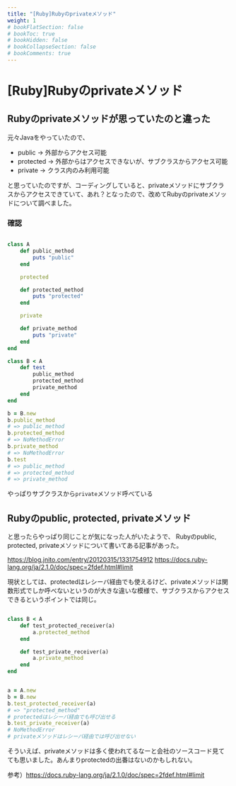 ```yaml
---
title: "[Ruby]Rubyのprivateメソッド"
weight: 1
# bookFlatSection: false
# bookToc: true
# bookHidden: false
# bookCollapseSection: false
# bookComments: true
---
```


# [Ruby]Rubyのprivateメソッド

## Rubyのprivateメソッドが思っていたのと違った

元々Javaをやっていたので、
- public -> 外部からアクセス可能
- protected -> 外部からはアクセスできないが、サブクラスからアクセス可能
- private -> クラス内のみ利用可能

と思っていたのですが、コーディングしていると、privateメソッドにサブクラスからアクセスできていて、あれ？となったので、改めてRubyのprivateメソッドについて調べました。

### 確認

```Ruby

class A
    def public_method
        puts "public"
    end

    protected

    def protected_method
        puts "protected"
    end

    private

    def private_method
        puts "private"
    end
end

class B < A
    def test
        public_method
        protected_method
        private_method
    end
end

b = B.new
b.public_method
# => public_method
b.protected_method
# => NoMethodError
b.private_method
# => NoMethodError
b.test
# => public_method
# => protected_method
# => private_method
```

やっぱりサブクラスから`private`メソッド呼べている

## Rubyのpublic, protected, privateメソッド

と思ったらやっぱり同じことが気になった人がいたようで、
Rubyのpublic, protected, privateメソッドについて書いてある記事があった。

https://blog.jnito.com/entry/20120315/1331754912
https://docs.ruby-lang.org/ja/2.1.0/doc/spec=2fdef.html#limit

現状としては、protectedはレシーバ経由でも使えるけど、privateメソッドは関数形式でしか呼べないというのが大きな違いな模様で、サブクラスからアクセスできるというポイントでは同じ。

```Ruby

class B < A
    def test_protected_receiver(a)
        a.protected_method
    end

    def test_private_receiver(a)
        a.private_method
    end
end


a = A.new
b = B.new
b.test_protected_receiver(a)
# => "protected_method"
# protectedはレシーバ経由でも呼び出せる
b.test_private_receiver(a)
# NoMethodError
# privateメソッドはレシーバ経由では呼び出せない
```

そういえば、privateメソッドは多く使われてるなーと会社のソースコード見てても思いました。あんまりprotectedの出番はないのかもしれない。

参考）https://docs.ruby-lang.org/ja/2.1.0/doc/spec=2fdef.html#limit